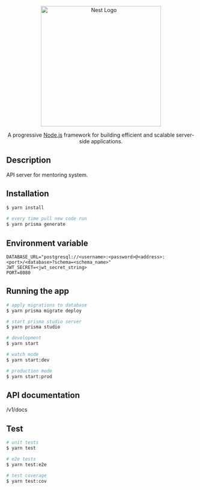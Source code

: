 <p align="center">
  <a href="http://nestjs.com/" target="blank"><img src="https://nestjs.com/img/logo_text.svg" width="320" alt="Nest Logo" /></a>
</p>

[circleci-image]: https://img.shields.io/circleci/build/github/nestjs/nest/master?token=abc123def456
[circleci-url]: https://circleci.com/gh/nestjs/nest

  <p align="center">A progressive <a href="http://nodejs.org" target="_blank">Node.js</a> framework for building efficient and scalable server-side applications.</p>
    <p align="center">

## Description

API server for mentoring system.

## Installation

```bash
$ yarn install
  
# every time pull new code run
$ yarn prisma generate
```

## Environment variable

```
DATABASE_URL="postgresql://<username>:<password>@<address>:<port>/<database>?schema=<schema_name>"
JWT_SECRET=<jwt_secret_string>
PORT=8080
```

## Running the app

```bash
# apply migrations to database
$ yarn prisma migrate deploy

# start prisma studio server
$ yarn prisma studio

# development
$ yarn start

# watch mode
$ yarn start:dev

# production mode
$ yarn start:prod
```

## API documentation

/v1/docs

## Test

```bash
# unit tests
$ yarn test

# e2e tests
$ yarn test:e2e

# test coverage
$ yarn test:cov
```
